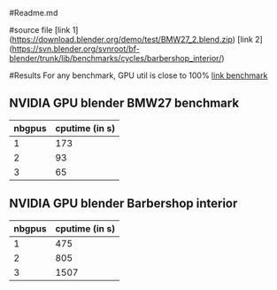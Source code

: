 #Readme.md

#source file
[link 1] (https://download.blender.org/demo/test/BMW27_2.blend.zip)
[link 2] (https://svn.blender.org/svnroot/bf-blender/trunk/lib/benchmarks/cycles/barbershop_interior/)


#Results
For any benchmark, GPU util is close to  100% 
[link benchmark](http://download.blender.org/institute/benchmark/latest_snapshot.html)

## NVIDIA GPU blender BMW27 benchmark

| nbgpus    | cputime (in s) |
| --------- | -------------- |
| 1         |    173         |
| 2         |    93          |
| 3         |    65          |

## NVIDIA GPU blender Barbershop interior

| nbgpus  | cputime (in s)  |
| ---------| -------------- |
| 1        |      475       |
| 2        |      805       |
| 3        |      1507      |


